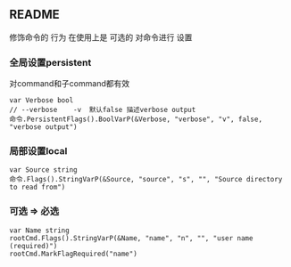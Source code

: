 ##  README
修饰命令的 行为
在使用上是 可选的 
对命令进行 设置

###   全局设置persistent
对command和子command都有效
```shell
var Verbose bool
// --verbose	-v	默认false	描述verbose output
命令.PersistentFlags().BoolVarP(&Verbose, "verbose", "v", false, "verbose output")
```



###   局部设置local
```shell
var Source string
命令.Flags().StringVarP(&Source, "source", "s", "", "Source directory to read from")
```


###   可选 => 必选
```shell
var Name string
rootCmd.Flags().StringVarP(&Name, "name", "n", "", "user name (required)")
rootCmd.MarkFlagRequired("name")
```

